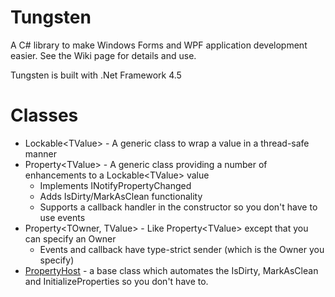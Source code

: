 # Tungsten
A C# library to make Windows Forms and WPF application development easier.  See the Wiki page for details and use.

Tungsten is built with .Net Framework 4.5

# Classes
* Lockable\<TValue\> - A generic class to wrap a value in a thread-safe manner
* Property\<TValue\> - A generic class providing a number of enhancements to a Lockable\<TValue\> value
    * Implements INotifyPropertyChanged
    * Adds IsDirty/MarkAsClean functionality
    * Supports a callback handler in the constructor so you don't have to use events
* Property\<TOwner, TValue\> - Like Property\<TValue\> except that you can specify an Owner
    * Events and callback have type-strict sender (which is the Owner you specify)
* [PropertyHost](https://github.com/mode51/Tungsten/wiki/PropertyHost) - a base class which automates the IsDirty, MarkAsClean and InitializeProperties so you don't have to.
